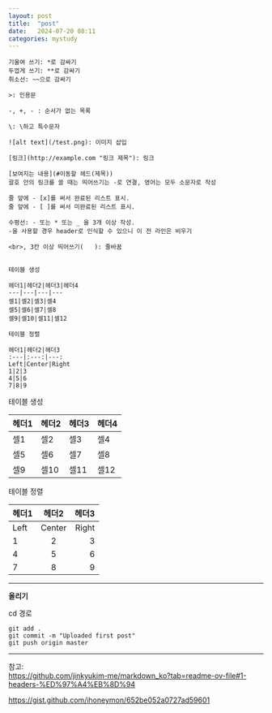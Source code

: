 ```yaml
---
layout: post
title:  "post"
date:   2024-07-20 08:11
categories: mystudy
---
```


```
기울여 쓰기: *로 감싸기
두껍게 쓰기: **로 감싸기
취소선: ~~으로 감싸기

>: 인용문

-, +, - : 순서가 없는 목록

\: \하고 특수문자

![alt text](/test.png): 이미지 삽입

[링크](http://example.com "링크 제목"): 링크

[보여지는 내용](#이동할 헤드(제목))
괄호 안의 링크를 쓸 때는 띄어쓰기는 -로 연결, 영어는 모두 소문자로 작성

줄 앞에 - [x]를 써서 완료된 리스트 표시.
줄 앞에 - [ ]를 써서 미완료된 리스트 표시.

수평선: - 또는 * 또는 _ 을 3개 이상 작성.
-을 사용할 경우 header로 인식할 수 있으니 이 전 라인은 비우기

<br>, 3칸 이상 띄어쓰기(   ): 줄바꿈

```

```

테이블 생성

헤더1|헤더2|헤더3|헤더4
---|---|---|---
셀1|셀2|셀3|셀4
셀5|셀6|셀7|셀8
셀9|셀10|셀11|셀12

테이블 정렬

헤더1|헤더2|헤더3
:---|:---:|---:
Left|Center|Right
1|2|3
4|5|6
7|8|9
```

테이블 생성

헤더1|헤더2|헤더3|헤더4
---|---|---|---
셀1|셀2|셀3|셀4
셀5|셀6|셀7|셀8
셀9|셀10|셀11|셀12

테이블 정렬

헤더1|헤더2|헤더3
:---|:---:|---:
Left|Center|Right
1|2|3
4|5|6
7|8|9


---
**올리기**

cd 경로

```
git add .   
git commit -m "Uploaded first post"   
git push origin master   
```

---
참고:    
https://github.com/jinkyukim-me/markdown_ko?tab=readme-ov-file#1-headers-%ED%97%A4%EB%8D%94   

https://gist.github.com/ihoneymon/652be052a0727ad59601
